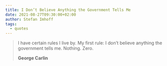 ```yaml
---
title: I Don’t Believe Anything the Government Tells Me
date: 2021-08-27T09:30:00+02:00
author: Stefan Imhoff
tags:
  - quotes
---
```


> I have certain rules I live by. My first rule: I don’t believe anything the government tells me. Nothing. Zero.
>
> **George Carlin**
